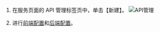 1. 在服务页面的 API 管理标签页中，单击【新建】。
![API管理](http://imgcache.tce.fsphere.cn/static/mc.qcloudimg.com/static/img/d158bddcf804dd5ed670572d776d5ada/image.png)

2. 进行[前端配置](http://tce.fsphere.cn/document/product/628/11776)和[后端配置](http://tce.fsphere.cn/document/product/628/11983)。
